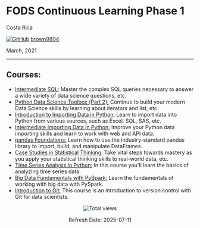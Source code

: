 # FODS Continuous Learning Phase 1

Costa Rica

[![GitHub](https://img.shields.io/badge/--181717?logo=github&logoColor=ffffff)](https://github.com/)
[brown9804](https://github.com/brown9804)

March, 2021

----------

## Courses:
- [Intermediate SQL:](./1-dccphase_1/src/1_sql_inter.sql) Master the complex SQL queries necessary to answer a wide variety of data science questions, etc.
- [Python Data Science Toolbox (Part 2):](./1-dccphase_1/src/2_python_Toolbox_p2.py) Continue to build your modern Data Science skills by learning about iterators and list, etc.
- [Introduction to Importing Data in Python:](./1-dccphase_1/src/3_python_intro_import_data.py) Learn to import data into Python from various sources, such as Excel, SQL, SAS, etc.
- [Intermediate Importing Data in Python:](./1-dccphase_1/src/4_python_inter_import_data.py) Improve your Python data importing skills and learn to work with web and API data.
- [pandas Foundations:](./1-dccphase_1/src/5_pandasFoundations.py) Learn how to use the industry-standard pandas library to import, build, and manipulate DataFrames.
- [Case Studies in Statistical Thinking:](./1-dccphase_1/src/6_case_studies_statistical_thinking.py) Take vital steps towards mastery as you apply your statistical thinking skills to real-world data, etc.
- [Time Series Analysis in Python:](./1-dccphase_1/src/7_python_time_series_anls.py) In this course you'll learn the basics of analyzing time series data.
- [Big Data Fundamentals with PySpark:](./1-dccphase_1/src/8_big_data_fundamentals_with_PySpark.py) Learn the fundamentals of working with big data with PySpark.
- [Introduction to Git:](./1-dccphase_1/src/9_intro_git.sh) This course is an introduction to version control with Git for data scientists.

<!-- START BADGE -->
<div align="center">
  <img src="https://img.shields.io/badge/Total%20views-1022-limegreen" alt="Total views">
  <p>Refresh Date: 2025-07-11</p>
</div>
<!-- END BADGE -->
